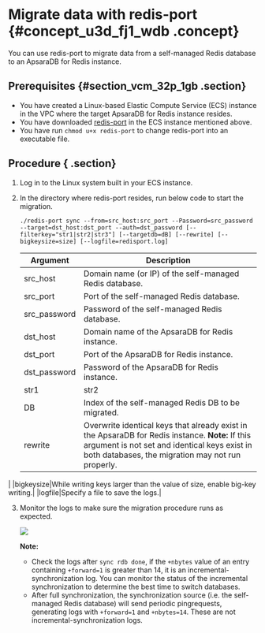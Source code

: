 # Migrate data with redis-port {#concept_u3d_fj1_wdb .concept}

You can use redis-port to migrate data from a self-managed Redis database to an ApsaraDB for Redis instance.

## Prerequisites {#section_vcm_32p_1gb .section}

-   You have created a Linux-based Elastic Compute Service \(ECS\) instance in the VPC where the target ApsaraDB for Redis instance resides.
-   You have downloaded [redis-port](http://docs-aliyun.cn-hangzhou.oss.aliyun-inc.com/assets/attach/85829/cn_zh/1533199526614/redis-port%282%29?spm=a2c4g.11186623.2.10.1b5447ceE6Wtwt) in the ECS instance mentioned above.
-   You have run `chmod u+x redis-port` to change redis-port into an executable file.

## Procedure { .section}

1.  Log in to the Linux system built in your ECS instance.
2.  In the directory where redis-port resides, run below code to start the migration.

    ```language-bourne
    ./redis-port sync --from=src_host:src_port --Password=src_password --target=dst_host:dst_port --auth=dst_password [--filterkey="str1|str2|str3"] [--targetdb=dB] [--rewrite] [--bigkeysize=size] [--logfile=redisport.log]
    ```

    |Argument|Description|
    |--------|-----------|
    |src\_host|Domain name \(or IP\) of the self-managed Redis database.|
    |src\_port|Port of the self-managed Redis database.|
    |src\_password|Password of the self-managed Redis database.|
    |dst\_host|Domain name of the ApsaraDB for Redis instance.|
    |dst\_port|Port of the ApsaraDB for Redis instance.|
    |dst\_password|Password of the ApsaraDB for Redis instance.|
    |str1|str2|str3|Filter keys with str1, str2, or str3.|
    |DB|Index of the self-managed Redis DB to be migrated.|
    |rewrite|Overwrite identical keys that already exist in the ApsaraDB for Redis instance. **Note:** If this argument is not set and identical keys exist in both databases, the migration may not run properly.

|
    |bigkeysize|While writing keys larger than the value of size, enable big-key writing.|
    |logfile|Specify a file to save the logs.|

3.  Monitor the logs to make sure the migration procedure runs as expected.

    ![](http://static-aliyun-doc.oss-cn-hangzhou.aliyuncs.com/assets/img/3157/15441638442803_en-US.png)

    **Note:** 

    -   Check the logs after `sync rdb done`, if the `+nbytes` value of an entry containing `+forward=1` is greater than 14, it is an incremental-synchronization log. You can monitor the status of the incremental synchronization to determine the best time to switch databases.
    -   After full synchronization, the synchronization source \(i.e. the self-managed Redis database\) will send periodic pingrequests, generating logs with `+forward=1` and `+nbytes=14`. These are not incremental-synchronization logs.


